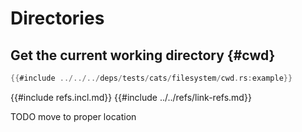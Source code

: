 # Directories

## Get the current working directory {#cwd}

```rust
{{#include ../../../deps/tests/cats/filesystem/cwd.rs:example}}
```

{{#include refs.incl.md}}
{{#include ../../refs/link-refs.md}}

<div class="hidden">
TODO move to proper location
</div>
